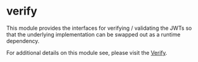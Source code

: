 # verify

This module provides the interfaces for verifying / validating the JWTs so that the underlying implementation can be swapped out as a runtime dependency.

For additional details on this module see, please visit the [Verify](/docs/modules/verify.md).
